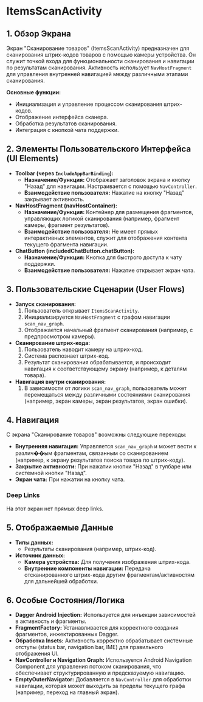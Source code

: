 # ItemsScanActivity

## 1. Обзор Экрана

Экран "Сканирование товаров" (ItemsScanActivity) предназначен для сканирования штрих-кодов товаров с помощью камеры устройства. Он служит точкой входа для функциональности сканирования и навигации по результатам сканирования. Активность использует `NavHostFragment` для управления внутренней навигацией между различными этапами сканирования.

**Основные функции:**
*   Инициализация и управление процессом сканирования штрих-кодов.
*   Отображение интерфейса сканера.
*   Обработка результатов сканирования.
*   Интеграция с кнопкой чата поддержки.

## 2. Элементы Пользовательского Интерфейса (UI Elements)

*   **Toolbar (через `IncludeAppBarBinding`):**
    *   **Назначение/Функция:** Отображает заголовок экрана и кнопку "Назад" для навигации. Настраивается с помощью `NavController`.
    *   **Взаимодействие пользователя:** Нажатие на кнопку "Назад" закрывает активность.
*   **NavHostFragment (navHostContainer):**
    *   **Назначение/Функция:** Контейнер для размещения фрагментов, управляющих логикой сканирования (например, фрагмент камеры, фрагмент результатов).
    *   **Взаимодействие пользователя:** Не имеет прямых интерактивных элементов, служит для отображения контента текущего фрагмента навигации.
*   **ChatButton (includedChatButton.chatButton):**
    *   **Назначение/Функция:** Кнопка для быстрого доступа к чату поддержки.
    *   **Взаимодействие пользователя:** Нажатие открывает экран чата.

## 3. Пользовательские Сценарии (User Flows)

*   **Запуск сканирования:**
    1.  Пользователь открывает `ItemsScanActivity`.
    2.  Инициализируется `NavHostFragment` с графом навигации `scan_nav_graph`.
    3.  Отображается начальный фрагмент сканирования (например, с предпросмотром камеры).
*   **Сканирование штрих-кода:**
    1.  Пользователь наводит камеру на штрих-код.
    2.  Система распознает штрих-код.
    3.  Результат сканирования обрабатывается, и происходит навигация к соответствующему экрану (например, к деталям товара).
*   **Навигация внутри сканирования:**
    1.  В зависимости от логики `scan_nav_graph`, пользователь может перемещаться между различными состояниями сканирования (например, экран камеры, экран результатов, экран ошибки).

## 4. Навигация

С экрана "Сканирование товаров" возможны следующие переходы:

*   **Внутренняя навигация:** Управляется `scan_nav_graph` и может вести к различ��ым фрагментам, связанным со сканированием (например, к экрану результатов поиска товара по штрих-коду).
*   **Закрытие активности:** При нажатии кнопки "Назад" в тулбаре или системной кнопки "Назад".
*   **Экран чата:** При нажатии на кнопку чата.

### Deep Links

На этот экран нет прямых deep links.

## 5. Отображаемые Данные

*   **Типы данных:**
    *   Результаты сканирования (например, штрих-код).
*   **Источник данных:**
    *   **Камера устройства:** Для получения изображения штрих-кода.
    *   **Внутренние компоненты навигации:** Передача отсканированного штрих-кода другим фрагментам/активностям для дальнейшей обработки.

## 6. Особые Состояния/Логика

*   **Dagger Android Injection:** Используется для инъекции зависимостей в активность и фрагменты.
*   **FragmentFactory:** Устанавливается для корректного создания фрагментов, инжектированных Dagger.
*   **Обработка Insets:** Активность корректно обрабатывает системные отступы (status bar, navigation bar, IME) для правильного отображения UI.
*   **NavController и Navigation Graph:** Используется Android Navigation Component для управления потоком сканирования, что обеспечивает структурированную и предсказуемую навигацию.
*   **EmptyOuterNavigator:** Добавляется в `NavController` для обработки навигации, которая может выходить за пределы текущего графа (например, переход на главный экран).